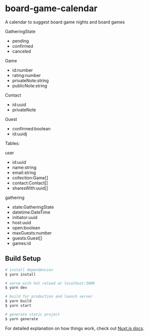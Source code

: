 # board-game-calendar

A calendar to suggest board game nights and board games

GatheringState
- pending
- confirmed
- canceled

Game
- id:number
- rating:number
- privateNote:string
- publicNote:string

Contact
- id:uuid
- privateNote

Guest
- confirmed:boolean
- id:uuidj

Tables:

user
- id:uuid
- name:string
- email:string
- collection:Game[]
- contact:Contact[]
- sharesWith:uuid[]

gathering
- state:GatheringState
- datetime:DateTime
- initiator:uuid
- host:uuid
- open:boolean
- maxGuests:number
- guests:Guest[]
- games:id

## Build Setup

```bash
# install dependencies
$ yarn install

# serve with hot reload at localhost:3000
$ yarn dev

# build for production and launch server
$ yarn build
$ yarn start

# generate static project
$ yarn generate
```

For detailed explanation on how things work, check out [Nuxt.js docs](https://nuxtjs.org).
